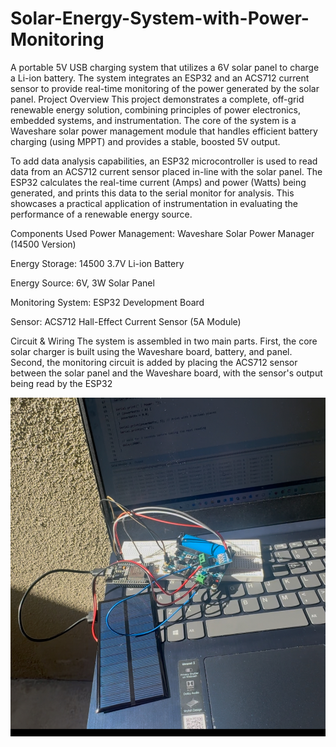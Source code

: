 # Solar-Energy-System-with-Power-Monitoring
A portable 5V USB charging system that utilizes a 6V solar panel to charge a Li-ion battery. The system integrates an ESP32 and an ACS712 current sensor to provide real-time monitoring of the power generated by the solar panel.
Project Overview
This project demonstrates a complete, off-grid renewable energy solution, combining principles of power electronics, embedded systems, and instrumentation. The core of the system is a Waveshare solar power management module that handles efficient battery charging (using MPPT) and provides a stable, boosted 5V output.

To add data analysis capabilities, an ESP32 microcontroller is used to read data from an ACS712 current sensor placed in-line with the solar panel. The ESP32 calculates the real-time current (Amps) and power (Watts) being generated, and prints this data to the serial monitor for analysis. This showcases a practical application of instrumentation in evaluating the performance of a renewable energy source.

Components Used
Power Management: Waveshare Solar Power Manager (14500 Version)

Energy Storage: 14500 3.7V Li-ion Battery

Energy Source: 6V, 3W Solar Panel

Monitoring System: ESP32 Development Board

Sensor: ACS712 Hall-Effect Current Sensor (5A Module)

Circuit & Wiring
The system is assembled in two main parts. First, the core solar charger is built using the Waveshare board, battery, and panel. Second, the monitoring circuit is added by placing the ACS712 sensor between the solar panel and the Waveshare board, with the sensor's output being read by the ESP32

![A photo of my completed project breadboard](./IMG_4418.jpg
)
